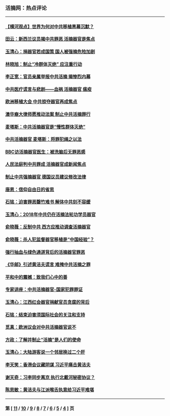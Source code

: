 ### 活摘网：热点评论
---
#### [【横河观点】世界为何对中共移植黑幕沉默？](../../pages/nf5879/n13244249.md?06110430) 
#### [田云：新西兰议员揭中共罪恶 活摘器官是焦点](../../pages/nf5879/n13070629.md?06110430) 
#### [玉清心：捐器官若成国策 国人被强摘危险加剧](../../pages/nf5879/n12802713.md?06110430) 
#### [林晓旭：制止“冷群体灭绝” 应注重行动](../../pages/nf5879/n12779736.md?06110430) 
#### [李正宽：官员亲属举报中共活摘 揭惨烈内幕](../../pages/nf5879/n12684490.md?06110430) 
#### [中共医疗谎言与悲剧——血祸 活摘器官 瘟疫](../../pages/nf5879/n12372103.md?06110430) 
#### [欧洲移植大会 中共掠夺器官再成焦点](../../pages/nf5879/n11538883.md?06110430) 
#### [澳华裔大律师愿推动法案 制止中共活摘罪行](../../pages/nf5879/n11377039.md?06110430) 
#### [麦塔斯：中共活摘器官是“慢性群体灭绝”](../../pages/nf5879/n11350529.md?06110430) 
#### [中共活摘器官 麦塔斯：将罪犯绳之以法](../../pages/nf5879/n11347973.md?06110430) 
#### [BBC访活摘器官医生：被洗脑后无罪恶感](../../pages/nf5879/n11335935.md?06110430) 
#### [人民法庭判中共罪成 活摘器官成新闻焦点](../../pages/nf5879/n11331578.md?06110430) 
#### [制止中共强摘器官 德国议员建议修改法律](../../pages/nf5879/n11249451.md?06110430) 
#### [唐恩：信仰自由日的省思](../../pages/nf5879/n11003525.md?06110430) 
#### [石铭：迫害罪恶罄竹难书  解体中共刻不容缓](../../pages/nf5879/n10942855.md?06110430) 
#### [玉清心：2018年中共仍在活摘法轮功学员器官](../../pages/nf5879/n10914646.md?06110430) 
#### [俞晓薇：反制中共 西方应推动调查活摘器官](../../pages/nf5879/n10794671.md?06110430) 
#### [俞晓薇：杀人犯监督器官移植是“中国经验”？](../../pages/nf5879/n10466427.md?06110430) 
#### [强行抽血与绿色通道背后的活摘器官罪恶](../../pages/nf5879/n10004708.md?06110430) 
#### [《华邮》引述黄洁夫谎言 难掩中共活摘之罪](../../pages/nf5879/n9642309.md?06110430) 
#### [平和中的震撼：致我们心中的善](../../pages/nf5879/n9021123.md?06110430) 
#### [专家讲座：中共活摘器官-国家犯罪罪证](../../pages/nf5879/n8828153.md?06110430) 
#### [玉清心：江西红会器官捐献官员贪腐的背后](../../pages/nf5879/n8522122.md?06110430) 
#### [石铭：结束迫害须国际社会的关注和支持](../../pages/nf5879/n8443497.md?06110430) 
#### [觅真：欧洲议会对中共活摘器官说不](../../pages/nf5879/n8337486.md?06110430) 
#### [方政：了解并制止“活摘”是人们的使命](../../pages/nf5879/n8329214.md?06110430) 
#### [玉清心：大陆游客说一个邻居换过二个肝](../../pages/nf5879/n8291404.md?06110430) 
#### [李天笑：香港会议藏阴谋 习近平痛击黄洁夫](../../pages/nf5879/n8241459.md?06110430) 
#### [谢天奇：习李同步离京 执行北戴河秘密协议？](../../pages/nf5879/n8230418.md?06110430) 
#### [陈思敏：黄洁夫与江派喉舌执意给习近平难堪](../../pages/nf5879/n8222166.md?06110430) 

---
#### 第 [ [11](./11.md?06110430) / [10](./10.md?06110430) / [9](./9.md?06110430) / [8](./8.md?06110430) / [7](./7.md?06110430) / [6](./6.md?06110430) / [5](./5.md?06110430) / [4](./4.md?06110430) ] 页

